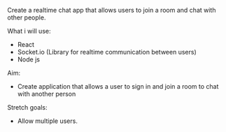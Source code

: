 Create a realtime chat app that allows users to join a room and chat with other people.

What i will use:
- React
- Socket.io (Library for realtime communication between users)
- Node js

Aim:
- Create application that allows a user to sign in and join a room to chat with another person

Stretch goals:
- Allow multiple users.
